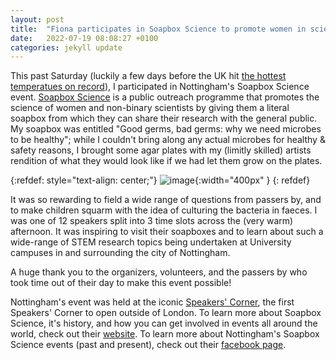 ```yaml
---
layout: post
title:  "Fiona participates in Soapbox Science to promote women in science"
date:   2022-07-19 08:08:27 +0100
categories: jekyll update
---
```


This past Saturday (luckily a few days before the UK hit [the hottest temperatues on record][hot]), I participated in Nottingham's Soapbox Science event. [Soapbox Science][soap] is a public outreach programme that promotes the science of women and non-binary scientists by giving them a literal soapbox from which they can share their research with the general public. My soapbox was entitled "Good germs, bad germs: why we need microbes to be healthy"; while I couldn't bring along any actual microbes for healthy & safety reasons, I brought some agar plates with my (limitly skilled) artists rendition of what they would look like if we had let them grow on the plates.

{:refdef: style="text-align: center;"}
![image](/assets/images/soapbox-science.png){:width="400px" }
{: refdef}

It was so rewarding to field a wide range of questions from passers by, and to make children squarm with the idea of culturing the bacteria in faeces. I was one of 12 speakers split into 3 time slots across the (very warm) afternoon. It was inspiring to visit their soapboxes and to learn about such a wide-range of STEM research topics being undertaken at University campuses in and surrounding the city of Nottingham.

A huge thank you to the organizers, volunteers, and the passers by who took time out of their day to make this event possible!

Nottingham's event was held at the iconic [Speakers' Corner][speak], the first Speakers' Corner to open outside of London. To learn more about Soapbox Science, it's history, and how you can get involved in events all around the world, check out their [website][soap]. To learn more about Nottingham's Soapbox Science events (past and present), check out their [facebook page][notts].


[hot]: https://www.bbc.co.uk/news/live/uk-62184978
[soap]: http://soapboxscience.org/
[speak]: https://www.speakerscornertrust.org/
[notts]: https://www.facebook.com/SoapboxScienceNottingham
